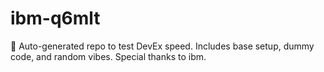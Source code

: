 ﻿# ibm-q6mlt

🤖 Auto-generated repo to test DevEx speed.
Includes base setup, dummy code, and random vibes.
Special thanks to ibm.
